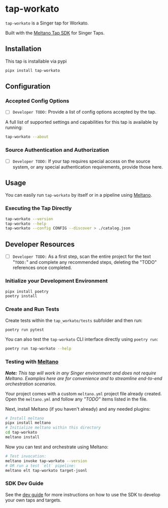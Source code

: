 # tap-workato

`tap-workato` is a Singer tap for Workato.

Built with the [Meltano Tap SDK](https://sdk.meltano.com) for Singer Taps.

## Installation
This tap is installable via pypi

```bash
pipx install tap-workato
```

## Configuration

### Accepted Config Options

- [ ] `Developer TODO:` Provide a list of config options accepted by the tap.

A full list of supported settings and capabilities for this
tap is available by running:

```bash
tap-workato --about
```

### Source Authentication and Authorization

- [ ] `Developer TODO:` If your tap requires special access on the source system, or any special authentication requirements, provide those here.

## Usage

You can easily run `tap-workato` by itself or in a pipeline using [Meltano](https://meltano.com/).

### Executing the Tap Directly

```bash
tap-workato --version
tap-workato --help
tap-workato --config CONFIG --discover > ./catalog.json
```

## Developer Resources

- [ ] `Developer TODO:` As a first step, scan the entire project for the text "`TODO:`" and complete any recommended steps, deleting the "TODO" references once completed.

### Initialize your Development Environment

```bash
pipx install poetry
poetry install
```

### Create and Run Tests

Create tests within the `tap_workato/tests` subfolder and
  then run:

```bash
poetry run pytest
```

You can also test the `tap-workato` CLI interface directly using `poetry run`:

```bash
poetry run tap-workato --help
```

### Testing with [Meltano](https://www.meltano.com)

_**Note:** This tap will work in any Singer environment and does not require Meltano.
Examples here are for convenience and to streamline end-to-end orchestration scenarios._

Your project comes with a custom `meltano.yml` project file already created. Open the `meltano.yml` and follow any _"TODO"_ items listed in
the file.

Next, install Meltano (if you haven't already) and any needed plugins:

```bash
# Install meltano
pipx install meltano
# Initialize meltano within this directory
cd tap-workato
meltano install
```

Now you can test and orchestrate using Meltano:

```bash
# Test invocation:
meltano invoke tap-workato --version
# OR run a test `elt` pipeline:
meltano elt tap-workato target-jsonl
```

### SDK Dev Guide

See the [dev guide](https://sdk.meltano.com/en/latest/dev_guide.html) for more instructions on how to use the SDK to 
develop your own taps and targets.

